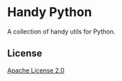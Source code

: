 # Handy Python

A collection of handy utils for Python.

## License

[Apache License 2.0](https://github.com/leven-cn/handy.py/blob/develop/LICENSE)
